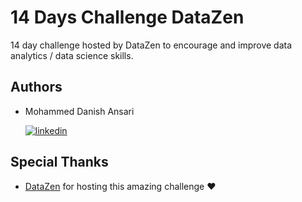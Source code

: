 
# 14 Days Challenge DataZen

14 day challenge hosted by DataZen to encourage and improve data analytics / data science skills.


## Authors

- Mohammed Danish Ansari





  [![linkedin](https://img.shields.io/badge/linkedin-0A66C2?style=for-the-badge&logo=linkedin&logoColor=white)](https://www.linkedin.com/in/mohammed-danish-ansari-4076311a4/)



## Special Thanks

 - [DataZen](https://www.linkedin.com/company/datazen-somaiya/) for hosting this amazing challenge ❤
 
